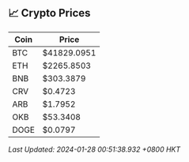 ## 📈 Crypto Prices

| Coin | Price |
| ---- | ----- |
| BTC | $41829.0951 |
| ETH | $2265.8503 |
| BNB | $303.3879 |
| CRV | $0.4723 |
| ARB | $1.7952 |
| OKB | $53.3408 |
| DOGE | $0.0797 |

_Last Updated: 2024-01-28 00:51:38.932 +0800 HKT_